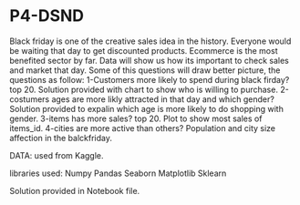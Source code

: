 # P4-DSND
Black friday is one of the creative sales idea in the history. Everyone would be waiting that day to get discounted products. Ecommerce is the most benefited sector by far. Data will show us how its important to check sales and market  that day. Some of this questions will draw better picture, the questions as follow: 
1-Customers more likely to spend during black firday?top 20. 
Solution provided with chart to show who is willing to purchase.
2-costumers ages are more likly attracted in that day and which gender? 
Solution provided to expalin which age is more likely to do shopping with gender.
3-items has more sales? top 20.
Plot to show most sales of items_id.
4-cities are more active than others? 
Population and city size affection in the balckfriday.

DATA:
used from Kaggle. 

libraries used:
Numpy
Pandas
Seaborn
Matplotlib
Sklearn

Solution provided in Notebook file.



